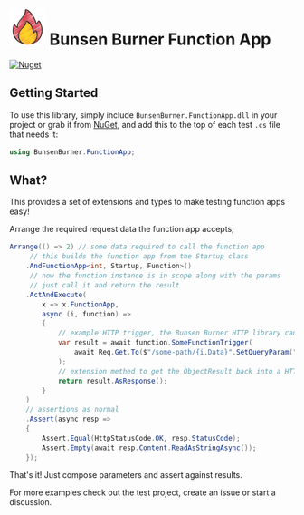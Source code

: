 ﻿<!-- markdownlint-disable MD013 -->

# ![Bunsen Burner](https://raw.githubusercontent.com/bmazzarol/Bunsen-Burner/main/fire-icon-small.png) Bunsen Burner Function App

<!-- markdownlint-enable MD013 -->

[![Nuget](https://img.shields.io/nuget/v/BunsenBurner.FunctionApp)](https://www.nuget.org/packages/BunsenBurner.FunctionApp/)

## Getting Started

To use this library, simply include `BunsenBurner.FunctionApp.dll` in your
project
or grab
it from [NuGet](https://www.nuget.org/packages/BunsenBurner.FunctionApp/), and
add this to the top of each test `.cs` file
that needs it:

```C#
using BunsenBurner.FunctionApp;
```

## What?

This provides a set of extensions and types to make testing function apps
easy!

Arrange the required request data the function app accepts,

```c#
Arrange(() => 2) // some data required to call the function app
     // this builds the function app from the Startup class
    .AndFunctionApp<int, Startup, Function>()
     // now the function instance is in scope along with the params
     // just call it and return the result
    .ActAndExecute(
        x => x.FunctionApp,
        async (i, function) =>
        {
            // example HTTP trigger, the Bunsen Burner HTTP library can be used here
            var result = await function.SomeFunctionTrigger(
                await Req.Get.To($"/some-path/{i.Data}".SetQueryParam("noBody")).AsHttpRequest()
            );
            // extension methed to get the ObjectResult back into a HTTP Response
            return result.AsResponse();
        }
    )
    // assertions as normal
    .Assert(async resp =>
    {
        Assert.Equal(HttpStatusCode.OK, resp.StatusCode);
        Assert.Empty(await resp.Content.ReadAsStringAsync());
    });
```

That's it! Just compose parameters and assert against results.

For more examples check out the test project, create an issue or start a
discussion.
